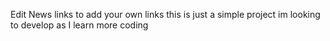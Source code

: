 Edit News links to add your own links 
this is just a simple project im looking to develop as I learn more coding 
